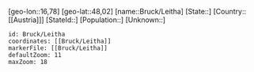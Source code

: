 ﻿---
location: [48,02,16,78]
mapzoom: [7,12] 
mapmarker: city 
type: City
tags:
- geo/City


SpocWebEntityId: 29370
isDeleted: false
confidential: public

---
[geo-lon::16,78]
[geo-lat::48,02]
[name::Bruck/Leitha]
[State::]
[Country::[[Austria]]]
[StateId::]
[Population::]
[Unknown::]


```leaflet
id: Bruck/Leitha
coordinates: [[Bruck/Leitha]]
markerFile: [[Bruck/Leitha]]
defaultZoom: 11 
maxZoom: 18
```
